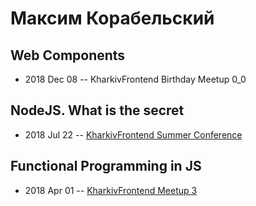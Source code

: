 # Максим Корабельский

## Web Components
- 2018 Dec 08 -- KharkivFrontend Birthday Meetup 0_0    
## NodeJS. What is the secret
- 2018 Jul 22 -- [KharkivFrontend Summer Conference](https://www.youtube.com/watch?v=g5WPzwIB1RI)    
## Functional Programming in JS
- 2018 Apr 01 -- [KharkivFrontend Meetup 3](https://www.youtube.com/watch?v=NEVTBVFRk6Y)    
